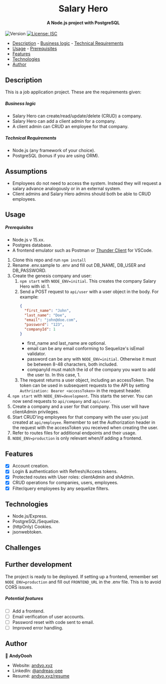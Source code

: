 <h1 align="center">Salary Hero</h1>
<h4 align="center">A Node.js project with PostgreSQL</h4>
<p>
  <img alt="Version" src="https://img.shields.io/badge/version-0.1.0-blue.svg?cacheSeconds=2592000" />
  <a href="#" target="_blank">
    <img alt="License: ISC" src="https://img.shields.io/badge/License-ISC-yellow.svg" />
  </a>
</p>

- [Description](#description) - [Business logic](#business-logic) - [Technical Requirements](#technical-requirements)
- [Usage](#usage) - [Prerequisites](#prerequisites)
- [Features](#features)
- [Technologies](#technologies)
- [Author](#author)

## Description

This is a job application project. These are the requirements given:

##### Business logic

- Salary Hero can create/read/update/delete (CRUD) a company.
- Salary Hero can add a client admin for a company.
- A client admin can CRUD an employee for that company.

##### Technical Requirements

- Node.js (any framework of your choice).
- PostgreSQL (bonus if you are using ORM).

## Assumptions

- Employees do not need to access the system. Instead they will request a salary advance analogously or in an external system.
- Client admins and Salary Hero admins should both be able to CRUD employees.

## Usage

##### Prerequisites

- Node.js v 15.xx.
- Postgres database.
- A frontend emulator such as Postman or [Thunder Client](https://marketplace.visualstudio.com/items?itemName=rangav.vscode-thunder-client) for VSCode.

1. Clone this repo and run `npm install`
2. Rename .env.sample to .env and fill out DB_NAME, DB_USER and DB_PASSWORD.
3. Create the genesis company and user:
   1. `npm start` with `NODE_ENV=initial`. This creates the company Salary Hero with id: 1.
   2. Send a POST request to `api/user` with a user object in the body. For example:
      ```json
      {
        "first_name": "John",
        "last_name": "Doe",
        "email": "john@doe.com",
        "password": "123",
        "companyId": 1
      }
      ```
      - first_name and last_name are optional.
      - email can be any email conforming to Sequelize's isEmail validator.
      - password can be any with `NODE_ENV=initial`. Otherwise it must be between 8-48 characters, both included.
      - companyId must match the id of the company you want to add the user to. In this case, 1.
   3. The request returns a user object, including an accessToken. The token can be used in subsequent requests to the API by setting `Authrization: Bearer <accessToken>` in the request header.
4. `npm start` with `NODE_ENV=development`. This starts the server. You can now send requests to `api/company` and `api/user`.
5. Create a company and a user for that company. This user will have clientAdmin privileges.
6. Start CRUD'ing employees for that company with the user you just created at `api/employee`. Remember to set the Authorization header in the request with the accessToken you received when creating the user.
7. Refer to routes files for additional endpoints and their usage.
8. `NODE_ENV=production` is only relevant when/if adding a frontend.

## Features

- [x] Account creation.
- [x] Login & authentication with Refresh/Access tokens.
- [x] Protected routes with User roles: clientAdmin and shAdmin.
- [x] CRUD operations for companies, users, employees.
- [x] Filter/query employees by any sequelize filters.

## Technologies

- Node.js/Express.
- PostgreSQL/Sequelize.
- (httpOnly) Cookies.
- jsonwebtoken.

## Challenges

## Further development

The project is ready to be deployed. If setting up a frontend, remember set `NODE_ENV=production` and fill out `FRONTEND_URL` in the .env file. This is to avoid CORS issues.

##### Potential features

- [ ] Add a frontend.
- [ ] Email verification of user accounts.
- [ ] Password reset with code sent to email.
- [ ] Improved error handling.

## Author

👤 **AndyOooh**

- Website: [andyo.xyz](https://www.andyo.xyz/)
- LinkedIn: [@andreas-oee](https://www.linkedin.com/in/andreas-oee/)
- Resumé: [andyo.xyz/resume](https://www.andyo.xyz/static/media/Andreas%20Oee%20-%20Junior%20Full%20Stack%20-%20Resume.ab537effccc087b4a020.pdf)

